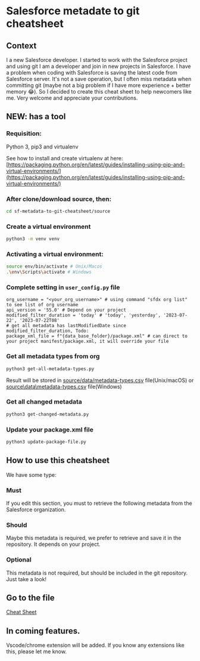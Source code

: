 # Salesforce metadate to git cheatsheet

## Context
   
I a new Salesforce developer. I started to work with the Salesforce project and using git I am a developer and join in new projects in Salesforce. I have a problem when coding with Salesforce is saving the latest code from Salesforce server. It's not a save operation, but I often miss metadata when committing git (maybe not a big problem if I have more experience + better memory 😂). So I decided to create this cheat sheet to help newcomers like me. Very welcome and appreciate your contributions.


## NEW: has a tool 

### Requisition:

Python 3, pip3 and virtualenv

See how to install and create virtualenv at here: [https://packaging.python.org/en/latest/guides/installing-using-pip-and-virtual-environments/](https://packaging.python.org/en/latest/guides/installing-using-pip-and-virtual-environments/)

### After clone/download source, then:
```bash
cd sf-metadata-to-git-cheatsheet/source
```

### Create a virtual environment
```bash
python3 -m venv venv
```

### Activating a virtual environment:
```bash
source env/bin/activate # Unix/Macos
.\env\Scripts\activate # Windows
```

### Complete setting in `user_config.py` file
```
org_username = "<your_org_username>" # using command "sfdx org list" to see list of org username
api_version = '55.0' # Depend on your project
modified_filter_duration = 'today' # 'today', 'yesterday', '2023-07-22', '2023-07-22T08'
# get all metadata has lastModifiedDate since modified_filter_duration, Todo: 
package_xml_file = f"{data_base_folder}/package.xml" # can direct to your project manifest/package.xml, it will override your file
```

### Get all metadata types from org
```bash
python3 get-all-metadata-types.py
```
Result will be stored in [source/data/metadata-types.csv](sourcedatametadata-types.csv) file(Unix/macOS) or [source\data\metadata-types.csv](source\data\metadata-types.csv) file(Windows)

### Get all changed metadata
```bash
python3 get-changed-metadata.py
```

### Update your package.xml file
```bash
python3 update-package-file.py
```

## How to use this cheatsheet

We have some type:

### Must
If you edit this section, you must to retrieve the following metadata from the Salesforce organization.

### Should
Maybe this metadata is required, we prefer to retrieve and save it in the repository. It depends on your project.

### Optional
This metadata is not required, but should be included in the git repository. Just take a look!

## Go to the file
[Cheat Sheet](Cheat-Sheet.md)

## In coming features.
Vscode/chrome extension will be added. If you know any extensions like this, please let me know.